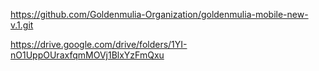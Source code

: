 https://github.com/Goldenmulia-Organization/goldenmulia-mobile-new-v.1.git

https://drive.google.com/drive/folders/1YI-nO1UppOUraxfqmMOVj1BlxYzFmQxu
